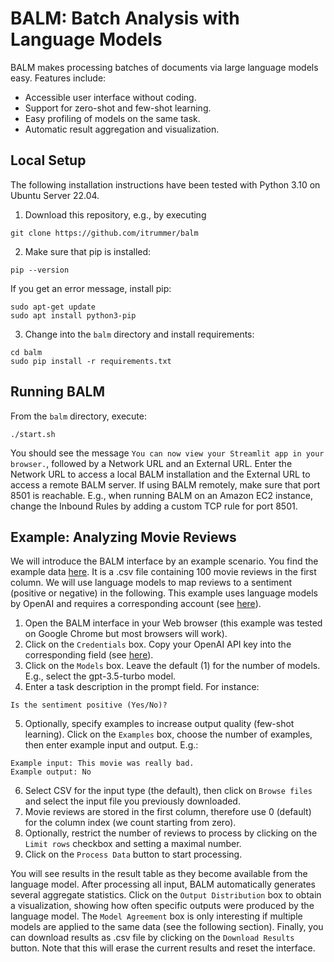 # BALM: Batch Analysis with Language Models

BALM makes processing batches of documents via large language models easy. Features include:
- Accessible user interface without coding.
- Support for zero-shot and few-shot learning.
- Easy profiling of models on the same task.
- Automatic result aggregation and visualization.

## Local Setup

The following installation instructions have been tested with Python 3.10 on Ubuntu Server 22.04.

1. Download this repository, e.g., by executing 
```
git clone https://github.com/itrummer/balm
```
2. Make sure that pip is installed:
```
pip --version
```
If you get an error message, install pip:
```
sudo apt-get update
sudo apt install python3-pip
```
3. Change into the `balm` directory and install requirements:
```
cd balm
sudo pip install -r requirements.txt
```

## Running BALM

From the `balm` directory, execute:
```
./start.sh
```
You should see the message `You can now view your Streamlit app in your browser.`, followed by a Network URL and an External URL. Enter the Network URL to access a local BALM installation and the External URL to access a remote BALM server. If using BALM remotely, make sure that port 8501 is reachable. E.g., when running BALM on an Amazon EC2 instance, change the Inbound Rules by adding a custom TCP rule for port 8501.

## Example: Analyzing Movie Reviews

We will introduce the BALM interface by an example scenario. You find the example data [here](https://drive.google.com/file/d/1pLtLcOSVsTjrMrHq27RzcYg8NdldV0CU/view?usp=sharing). It is a .csv file containing 100 movie reviews in the first column. We will use language models to map reviews to a sentiment (positive or negative) in the following. This example uses language models by OpenAI and requires a corresponding account (see [here](https://platform.openai.com/signup)).

1. Open the BALM interface in your Web browser (this example was tested on Google Chrome but most browsers will work).
2. Click on the `Credentials` box. Copy your OpenAI API key into the corresponding field (see [here](https://help.openai.com/en/articles/4936850-where-do-i-find-my-secret-api-key)).
3. Click on the `Models` box. Leave the default (1) for the number of models. E.g., select the gpt-3.5-turbo model.
4. Enter a task description in the prompt field. For instance:
```
Is the sentiment positive (Yes/No)?
```
5. Optionally, specify examples to increase output quality (few-shot learning). Click on the `Examples` box, choose the number of examples, then enter example input and output. E.g.:
```
Example input: This movie was really bad.
Example output: No
```
6. Select CSV for the input type (the default), then click on `Browse files` and select the input file you previously downloaded.
7. Movie reviews are stored in the first column, therefore use 0 (default) for the column index (we count starting from zero).
8. Optionally, restrict the number of reviews to process by clicking on the `Limit rows` checkbox and setting a maximal number.
9. Click on the `Process Data` button to start processing.

You will see results in the result table as they become available from the language model. After processing all input, BALM automatically generates several aggregate statistics. Click on the `Output Distribution` box to obtain a visualization, showing how often specific outputs were produced by the language model. The `Model Agreement` box is only interesting if multiple models are applied to the same data (see the following section). Finally, you can download results as .csv file by clicking on the `Download Results` button. Note that this will erase the current results and reset the interface.
